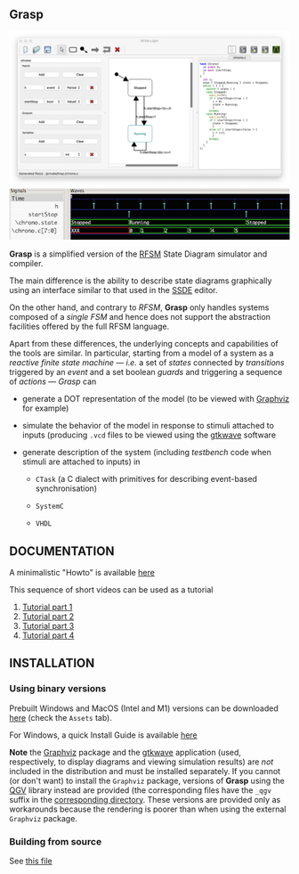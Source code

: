 ## Grasp 

![](./doc/snapshot.png)
![](./doc/wave.png)

**Grasp** is a simplified version of the [RFSM](https://github.com/jserot/rfsm) State Diagram
simulator and compiler. 

The main difference is the ability to describe state diagrams graphically using an
interface similar to that used in the [SSDE](https://github.com/jserot/ssde) editor.

On the other hand, and contrary to *RFSM*, **Grasp** only handles systems composed of a *single
FSM* and hence does not support the abstraction facilities offered by the full RFSM language.
 
Apart from these differences, the underlying concepts and capabilities of the tools are similar.  In
particular, starting from a model of a system as a *reactive finite state machine* &mdash; *i.e.* a
set of *states* connected by *transitions* triggered by an *event* and a set boolean *guards* and
triggering a sequence of *actions* &mdash; *Grasp* can

- generate a DOT representation of the model (to be viewed with [Graphviz](http://www.graphviz.org) for example)

- simulate the behavior of the model in response to stimuli attached to inputs (producing `.vcd`
files to be viewed using the [gtkwave](http://gtkwave.sourceforge.net) software

- generate description of the system (including *testbench* code when stimuli are attached to
  inputs) in

    - `CTask` (a C dialect with primitives for describing event-based synchronisation)

    - `SystemC`

    - `VHDL` 

## DOCUMENTATION

A minimalistic "Howto" is available
[here](https://github.com/jserot/grasp/blob/master/doc/using.md)

This sequence of short videos can be used as a tutorial
1. [Tutorial part 1](https://github.com/jserot/grasp/releases/download/1.3.1/Light-v1.mov)
2. [Tutorial part 2](https://github.com/jserot/grasp/releases/download/1.3.1/Light-v2.mov)
3. [Tutorial part 3](https://github.com/jserot/grasp/releases/download/1.3.1/Light-v3.mov)
4. [Tutorial part 4](https://github.com/jserot/grasp/releases/download/1.3.1/Light-v4.mov)

## INSTALLATION

### Using binary versions

Prebuilt Windows and MacOS (Intel and M1) versions can be downloaded
[here](https://github.com/jserot/grasp/releases) (check the `Assets` tab).

For Windows, a quick Install Guide is available
[here](https://github.com/jserot/grasp/blob/master/dist/windows/windows-install-guide.pdf)

**Note** the [Graphviz](http://www.graphviz.org) package and the [gtkwave](http://gtkwave.sourceforge.net)
application (used, respectively, to display diagrams and viewing simulation results) are _not_
included in the distribution and must be installed separately. If you cannot (or don't want) to install
the `Graphviz` package, versions of **Grasp** using the [QGV](https://github.com/nbergont/qgv)
library instead are provided (the corresponding files have the `_qgv` suffix in the [corresponding
directory](https://github.com/jserot/grasp/releases). These versions are provided only as
workarounds because the rendering is poorer than when using the external `Graphviz` package. 

### Building from source 

See [this file](https://github.com/jserot/grasp/blob/master/BUILDING.md)
